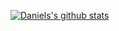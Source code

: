 [![Daniels's github stats](https://github-readme-stats.vercel.app/api?username=dnlsndr)](https://github.com/anuraghazra/github-readme-stats)
